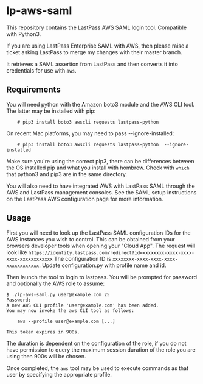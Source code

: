 # lp-aws-saml

This repository contains the LastPass AWS SAML login tool. Compatible with Python3.

If you are using LastPass Enterprise SAML with AWS, then please raise a ticket asking LastPass to merge my changes with their master branch.

It retrieves a SAML assertion from LastPass and then converts it into credentials for use with ```aws```.

## Requirements

You will need python with the Amazon boto3 module and the AWS CLI tool.
The latter may be installed with pip:
```
    # pip3 install boto3 awscli requests lastpass-python
```
On recent Mac platforms, you may need to pass --ignore-installed:

```
    # pip3 install boto3 awscli requests lastpass-python  --ignore-installed
```

Make sure you're using the correct pip3, there can be differences between the OS installed pip and what you install with hombrew. Check with ```which``` that python3 and pip3 are in the same directory.

You will also need to have integrated AWS with LastPass SAML through the
AWS and LastPass management consoles.  See the SAML setup instructions on the
LastPass AWS configuration page for more information.

## Usage

First you will need to look up the LastPass SAML configuration IDs for the AWS
instances you wish to control.  This can be obtained from your browsers developer tools when opening your "Cloud App".
The request will look like ```https://identity.lastpass.com/redirect?id=xxxxxxxx-xxxx-xxxx-xxxx-xxxxxxxxxxxx```
The configuration ID is ```xxxxxxxx-xxxx-xxxx-xxxx-xxxxxxxxxxxx```.
Update configuration.py with profile name and id.

Then launch the tool to login to lastpass.  You will be prompted for
password and optionally the AWS role to assume:

```
$ ./lp-aws-saml.py user@example.com 25
Password:
A new AWS CLI profile 'user@example.com' has been added.
You may now invoke the aws CLI tool as follows:

    aws --profile user@example.com [...]

This token expires in 900s.
```

The duration is dependent on the configuration of the role, if you do not have permission to query the maximum session duration of the role you are using then 900s will be chosen.

Once completed, the ```aws``` tool may be used to execute commands as that
user by specifying the appropriate profile.
